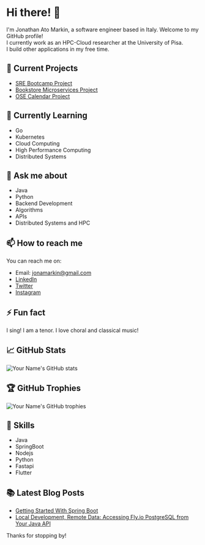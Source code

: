 
# Hi there! 👋

I'm Jonathan Ato Markin, a software engineer based in Italy. Welcome to my GitHub profile! \
I currently work as an HPC-Cloud researcher at the University of Pisa. \
I build other applications in my free time. 

## 🔭 Current Projects

- [SRE Bootcamp Project](https://github.com/jonamarkin/student-management-api)
- [Bookstore Microservices Project](https://github.com/jonamarkin/bookstore-microservices)
- [OSE Calendar Project](https://github.com/jonamarkin/ose-calendar)

## 🌱 Currently Learning

- Go
- Kubernetes
- Cloud Computing
- High Performance Computing
- Distributed Systems

## 💬 Ask me about

- Java
- Python
- Backend Development
- Algorithms
- APIs
- Distributed Systems and HPC

## 📫 How to reach me

You can reach me on:

- Email: jonamarkin@gmail.com
- [LinkedIn](https://www.linkedin.com/in/atomarkin/)
- [Twitter](https://twitter.com/mr_markin1)
- [Instagram](https://www.instagram.com/_mr_markin_/)

## ⚡ Fun fact

I sing! I am a tenor. I love choral and classical music!

## 📈 GitHub Stats

![Your Name's GitHub stats](https://github-readme-stats.vercel.app/api?username=jonamarkin&show_icons=true&theme=radical)

## 🏆 GitHub Trophies

![Your Name's GitHub trophies](https://github-profile-trophy.vercel.app/?username=jonamarkin&theme=onedark)

## 🚀 Skills

- Java
- SpringBoot
- Nodejs
- Python
- Fastapi
- Flutter

## 📚 Latest Blog Posts
- [Getting Started With Spring Boot](https://dev.to/jonamarkin/spring-boot-basics-crafting-your-first-application-4kf3)
- [Local Development, Remote Data: Accessing Fly.io PostgreSQL from Your Java API](https://dev.to/jonamarkin/local-development-remote-data-accessing-flyio-postgresql-from-your-java-api-2jb5)

Thanks for stopping by!

<!---
jonamarkin/jonamarkin is a ✨ special ✨ repository because its `README.md` (this file) appears on your GitHub profile.
You can click the Preview link to take a look at your changes.
--->
